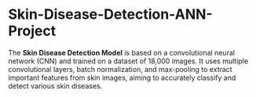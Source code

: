 # Skin-Disease-Detection-ANN-Project
The **Skin Disease Detection Model** is based on a convolutional neural network (CNN) and trained on a dataset of 18,000 images. It uses multiple convolutional layers, batch normalization, and max-pooling to extract important features from skin images, aiming to accurately classify and detect various skin diseases.

